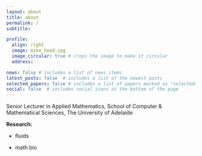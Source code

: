 ```yaml
---
layout: about
title: about
permalink: /
subtitle: 

profile:
  align: right
  image: mike_head.jpg
  image_circular: true # crops the image to make it circular
  address:

news: false # includes a list of news items
latest_posts: false  # includes a list of the newest posts
selected_papers: false # includes a list of papers marked as "selected={true}"
social: false  # includes social icons at the bottom of the page
---
```


Senior Lecturer in Applied Mathematics, School of Computer & Mathematical  Sciences, The University of Adelaide

**Research:**

- fluids

- math bio




